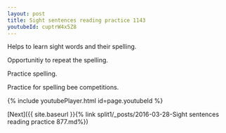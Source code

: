 ```yaml
---
layout: post
title: Sight sentences reading practice 1143
youtubeId: cuptrW4x5Z8
---
```

 
 
Helps to learn sight words and their spelling.

Opportunitiy to repeat the spelling. 

Practice spelling. 
 
Practice for spelling bee competitions. 
 
{% include youtubePlayer.html id=page.youtubeId %}
 
 

[Next]({{ site.baseurl }}{% link  split1/_posts/2016-03-28-Sight sentences reading practice 877.md%})
 
